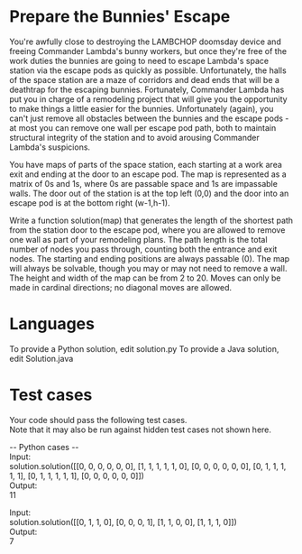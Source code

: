 Prepare the Bunnies' Escape
===========================
You're awfully close to destroying the LAMBCHOP doomsday device and freeing Commander Lambda's bunny workers, but once they're free of the work duties the bunnies are going to need to escape Lambda's space station via the escape pods as quickly as possible. Unfortunately, the halls of the space station are a maze of corridors and dead ends that will be a deathtrap for the escaping bunnies. Fortunately, Commander Lambda has put you in charge of a remodeling project that will give you the opportunity to make things a little easier for the bunnies. Unfortunately (again), you can't just remove all obstacles between the bunnies and the escape pods - at most you can remove one wall per escape pod path, both to maintain structural integrity of the station and to avoid arousing Commander Lambda's suspicions.

You have maps of parts of the space station, each starting at a work area exit and ending at the door to an escape pod. The map is represented as a matrix of 0s and 1s, where 0s are passable space and 1s are impassable walls. The door out of the station is at the top left (0,0) and the door into an escape pod is at the bottom right (w-1,h-1).

Write a function solution(map) that generates the length of the shortest path from the station door to the escape pod, where you are allowed to remove one wall as part of your remodeling plans. The path length is the total number of nodes you pass through, counting both the entrance and exit nodes. The starting and ending positions are always passable (0). The map will always be solvable, though you may or may not need to remove a wall. The height and width of the map can be from 2 to 20. Moves can only be made in cardinal directions; no diagonal moves are allowed.

Languages
=========

To provide a Python solution, edit solution.py
To provide a Java solution, edit Solution.java

Test cases
==========
Your code should pass the following test cases. \
Note that it may also be run against hidden test cases not shown here.

-- Python cases -- \
Input: \
solution.solution([[0, 0, 0, 0, 0, 0], [1, 1, 1, 1, 1, 0], [0, 0, 0, 0, 0, 0], [0, 1, 1, 1, 1, 1], [0, 1, 1, 1, 1, 1], [0, 0, 0, 0, 0, 0]]) \
Output: \
    11

Input: \
solution.solution([[0, 1, 1, 0], [0, 0, 0, 1], [1, 1, 0, 0], [1, 1, 1, 0]]) \
Output: \
    7